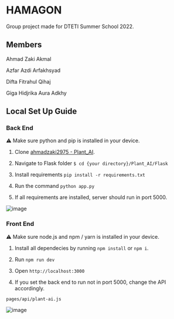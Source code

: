 # HAMAGON

Group project made for DTETI Summer School 2022.

## Members

Ahmad Zaki Akmal

Azfar Azdi Arfakhsyad

Difta Fitrahul Qihaj

Giga Hidjrika Aura Adkhy

## Local Set Up Guide

### Back End

⚠ Make sure python and pip is installed in your device.

1. Clone [ahmadzaki2975 - Plant_AI](https://github.com/ahmadzaki2975/Plant_AI).

2. Navigate to Flask folder
`$ cd {your directory}/Plant_AI/Flask`

3. Install requirements `pip install -r requirements.txt`

3. Run the command `python app.py`

4. If all requirements are installed, server should run in port 5000.

![image](https://user-images.githubusercontent.com/87590846/183433356-235ee8ab-eb3f-41e1-8f20-471eaac4fc1a.png)


### Front End

⚠ Make sure node.js and npm / yarn is installed in your device. 

1. Install all dependecies by running `npm install` or `npm i`.

2. Run `npm run dev`

3. Open `http://localhost:3000`

4. If you set the back end to run not in port 5000, change the API accordingly. 

`pages/api/plant-ai.js`

![image](https://user-images.githubusercontent.com/87590846/183436564-edea32e3-c26e-45f2-94d9-afde7946c5a4.png)


